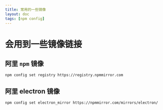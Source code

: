 ```yaml
---
title: 常用的一些镜像
layout: doc
tags: [npm config]
---
```

# 会用到一些镜像链接

## 阿里 `npm` 镜像

```shell
npm config set registry https://registry.npmmirror.com
```

## 阿里 electron 镜像

```shell
npm config set electron_mirror https://npmmirror.com/mirrors/electron/
```
